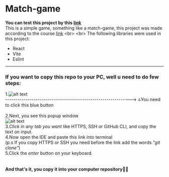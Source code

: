﻿# Match-game
**You can test this project by this [link]( https://match-game-xi.vercel.app/ )**
<br>
This is a simple game, something like a match-game, this project was made according to the course  [link](https://match-game-xi.vercel.app/](https://www.udemy.com/course/build-web-apps-with-react-firebase/))
<br>
<br>
The following libraries were used in this project:
<br>
* React
* Vite
* Eslint
<hr>

### If you want to copy this repo to your PC, well u need to do few steps: ###

 1.<img alt="alt text" src="https://i.imgur.com/dpnMrDx.png" /> <br>
--------------------------------------------------------------> 🔝You need to click this blue button <br> <br>
2.Next, you see this popup window <br>
<img alt="alt text" src="https://i.imgur.com/thFoRgN.png" /> <br>
3.*Click in any tab you want* like HTTPS, SSH or GitHub CLI, and copy the text on input. <br>
4.Now open the IDE and paste this link into terminal  <br>
(p.s If you copy HTTPS or SSH you need before the link add the words *"git clone"*)<br>
5.Click the *enter* button on your keyboard.<br>
<br>
<br>
**And that's it, you copy it into your computer repository**🎉🎊
